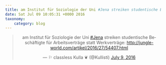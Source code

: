 ```yaml
---
title: am Institut für Soziologie der Uni #Jena streiken studentische Beschäftigte für Arbeitsverträge statt Werkverträge: http://jungle-world.com/artikel/2016/27/54407.html
date: Sat Jul 09 10:05:31 +0000 2016
taxonomy:
    category: blog
---
```

<blockquote class="twitter-tweet" align="center"><p lang="de" dir="ltr">am Institut für Soziologie der Uni <a href="https://twitter.com/hashtag/Jena?src=hash">#Jena</a> streiken studentische Beschäftigte für Arbeitsverträge statt Werkverträge: <a href="http://jungle-world.com/artikel/2016/27/54407.html">http://jungle-world.com/artikel/2016/27/54407.html</a></p>&mdash; ⚐ classless Kulla ❦ (@Kullisti) <a href="https://twitter.com/Kullisti/status/751707992744161280">July 9, 2016</a></blockquote>
